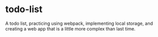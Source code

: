 # todo-list
A todo list, practicing using webpack, implementing local storage, and creating a web app that is a little more complex than last time.
